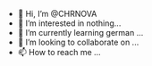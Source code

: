 - 👋 Hi, I’m @CHRNOVA
- 👀 I’m interested in nothing...
- 🌱 I’m currently learning german ...
- 💞️ I’m looking to collaborate on ...
- 📫 How to reach me ...

<!---
CHRNOVA/CHRNOVA is a ✨ special ✨ repository because its `README.md` (this file) appears on your GitHub profile.
You can click the Preview link to take a look at your changes.
--->
